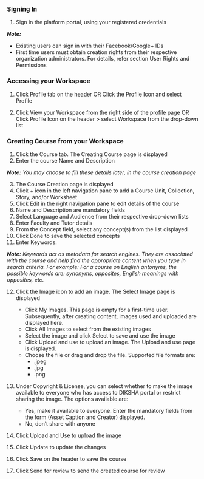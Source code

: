 ### Signing In 
1. Sign in the platform portal, using your registered credentials

***Note:***
- Existing users can sign in with their Facebook/Google+ IDs
- First time users must obtain creation rights from their respective organization administrators. For details, refer section User Rights and Permissions

### Accessing your Workspace
1. Click Profile tab on the header 
		OR
	Click the Profile Icon and select Profile
    <Image>
  
1. Click View your Workspace from the right side of the profile page 
				OR
	Click Profile Icon on the header > select Workspace from the drop-down list
  	<Image>
 
### Creating Course from your Workspace
1. Click the Course tab. The Creating Course page is displayed 
1. Enter the course Name and Description 

***Note:***
*You may choose to fill these details later, in the course creation page*

3. The Course Creation page is displayed 
4. Click + icon in the left navigation pane to add a Course Unit, Collection, Story, and/or Worksheet
5. Click Edit in the right navigation pane to edit details of the course 
6. Name and Description are mandatory fields
7. Select Language and Audience from their respective drop-down lists
8. Enter Faculty and Tutor details
9. From the Concept field, select any concept(s) from the list displayed 
10. Click Done to save the selected concepts
11. Enter Keywords. 

***Note:***
*Keywords act as metadata for search engines. They are associated with the course and help find the appropriate content when you type in search criteria. For example: For a course on English antonyms, the possible keywords are: synonyms, opposites, English meanings with opposites, etc.*

12. Click the Image icon to add an image. The Select Image page is displayed
	- Click My Images. This page is empty for a first-time user. Subsequently, after creating content, images used and uploaded are displayed here.
	- Click All Images to select from the existing images	
	- Select the image and click Select to save and use the image
	- Click Upload and use to upload an image. The Upload and use page is displayed.
	- Choose the file or drag and drop the file. Supported file formats are:
		- .jpeg
		- .jpg
		- .png

13. Under Copyright & License, you can select whether to make the image available to everyone who has access to DIKSHA portal or restrict sharing the image. The options available are:
	- Yes, make it available to everyone. Enter the mandatory fields from the form (Asset Caption and Creator) displayed.
	- No, don’t share with anyone

14. Click Upload and Use to upload the image
15. Click Update to update the changes
16. Click Save on the header to save the course 
17. Click Send for review to send the created course for review
